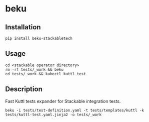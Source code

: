 # beku

## Installation

    pip install beku-stackabletech

## Usage

    cd <stackable operator directory>
    rm -rf tests/_work && beku
    cd tests/_work && kubectl kuttl test

## Description

Fast Kuttl tests expander for Stackable integration tests.

    beku -i tests/test-definition.yaml -t tests/templates/kuttl -k tests/kuttl-test.yaml.jinja2 -o tests/_work
